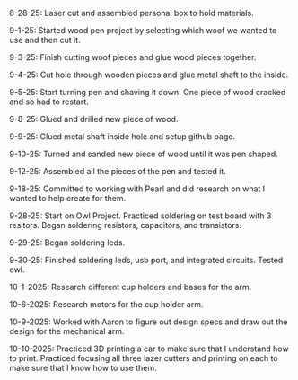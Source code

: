 8-28-25:
Laser cut and assembled personal box to hold materials. 

9-1-25:
Started wood pen project by selecting which woof we wanted to use and then cut it. 

9-3-25: 
Finish cutting woof pieces and glue wood pieces together. 

9-4-25: 
Cut hole through wooden pieces and glue metal shaft to the inside. 

9-5-25: 
Start turning pen and shaving it down. One piece of wood cracked and so had to restart. 

9-8-25: 
Glued and drilled new piece of wood. 

9-9-25: 
Glued metal shaft inside hole and setup github page. 

9-10-25: 
Turned and sanded new piece of wood until it was pen shaped. 

9-12-25: 
Assembled all the pieces of the pen and tested it. 

9-18-25:
Committed to working with Pearl and did research on what I wanted to help create for them. 

9-28-25: 
Start on Owl Project. Practiced soldering on test board with 3 resitors. Began soldering resistors, capacitors, and transistors. 

9-29-25: 
Began soldering leds. 

9-30-25: 
Finished soldering leds, usb port, and integrated circuits. Tested owl. 

10-1-2025: 
Research different cup holders and bases for the arm. 

10-6-2025: 
Research motors for the cup holder arm. 

10-9-2025: 
Worked with Aaron to figure out design specs and draw out the design for the mechanical arm. 

10-10-2025: 
Practiced 3D printing a car to make sure that I understand how to print. Practiced focusing all three lazer cutters and printing on each to make sure that I know how to use them. 

